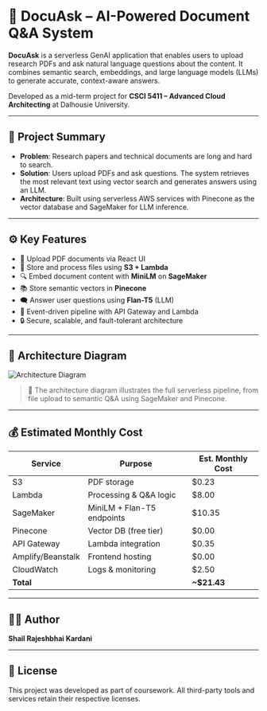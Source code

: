 # 📄 DocuAsk – AI-Powered Document Q&A System

**DocuAsk** is a serverless GenAI application that enables users to upload research PDFs and ask natural language questions about the content. It combines semantic search, embeddings, and large language models (LLMs) to generate accurate, context-aware answers.

Developed as a mid-term project for **CSCI 5411 – Advanced Cloud Architecting** at Dalhousie University.

---

## 🧠 Project Summary

- **Problem**: Research papers and technical documents are long and hard to search.
- **Solution**: Users upload PDFs and ask questions. The system retrieves the most relevant text using vector search and generates answers using an LLM.
- **Architecture**: Built using serverless AWS services with Pinecone as the vector database and SageMaker for LLM inference.

---

## ⚙️ Key Features

- 📄 Upload PDF documents via React UI
- 🧾 Store and process files using **S3 + Lambda**
- 🔍 Embed document content with **MiniLM** on **SageMaker**
- 📚 Store semantic vectors in **Pinecone**
- 🗨️ Answer user questions using **Flan-T5** (LLM)
- 🔌 Event-driven pipeline with API Gateway and Lambda
- 🔒 Secure, scalable, and fault-tolerant architecture

---

## 🧱 Architecture Diagram

![Architecture Diagram](architecture.png)

> 📝 The architecture diagram illustrates the full serverless pipeline, from file upload to semantic Q&A using SageMaker and Pinecone.

---

## 💰 Estimated Monthly Cost

| Service            | Purpose                      | Est. Monthly Cost |
|-------------------|------------------------------|-------------------|
| S3                | PDF storage                  | $0.23             |
| Lambda            | Processing & Q&A logic       | $8.00             |
| SageMaker         | MiniLM + Flan-T5 endpoints   | $10.35            |
| Pinecone          | Vector DB (free tier)        | $0.00             |
| API Gateway       | Lambda integration           | $0.35             |
| Amplify/Beanstalk | Frontend hosting             | $0.00             |
| CloudWatch        | Logs & monitoring            | $2.50             |
| **Total**         |                              | **~$21.43**       |

---

## 🧑‍💻 Author

**Shail Rajeshbhai Kardani**  

---

## 📄 License

This project was developed as part of coursework. All third-party tools and services retain their respective licenses.
